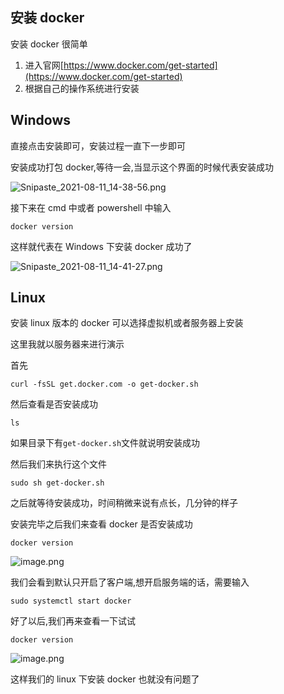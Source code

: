 ## 安装 docker

安装 docker 很简单

1.  进入官网[https://www.docker.com/get-started](https://www.docker.com/get-started)
2.  根据自己的操作系统进行安装

## Windows

直接点击安装即可，安装过程一直下一步即可

安装成功打包 docker,等待一会,当显示这个界面的时候代表安装成功

![Snipaste_2021-08-11_14-38-56.png](https://img12.360buyimg.com/ddimg/jfs/t1/192121/20/17713/50802/61137095E2351dc0a/54341b5f74619cab.png)

接下来在 cmd 中或者 powershell 中输入

```shell
docker version
```

这样就代表在 Windows 下安装 docker 成功了

![Snipaste_2021-08-11_14-41-27.png](https://img13.360buyimg.com/ddimg/jfs/t1/196622/15/17609/38399/61137126E9232f68f/13a997ee2e6d36ba.png)

## Linux

安装 linux 版本的 docker 可以选择虚拟机或者服务器上安装

这里我就以服务器来进行演示

首先

```shell
curl -fsSL get.docker.com -o get-docker.sh
```

然后查看是否安装成功

```shell
ls
```

如果目录下有`get-docker.sh`文件就说明安装成功

然后我们来执行这个文件

```shell
sudo sh get-docker.sh
```

之后就等待安装成功，时间稍微来说有点长，几分钟的样子

安装完毕之后我们来查看 docker 是否安装成功

```shell
docker version
```

![image.png](https://img13.360buyimg.com/ddimg/jfs/t1/206103/21/1023/30114/61153e02Ef9e184b0/b55d178d9aca7284.png)

我们会看到默认只开启了客户端,想开启服务端的话，需要输入

```shell
sudo systemctl start docker
```

好了以后,我们再来查看一下试试

```shell
docker version
```

![image.png](https://img12.360buyimg.com/ddimg/jfs/t1/187868/30/17984/83639/61153e5cE601f280f/3cf9dbd6bd3e85d7.png)

这样我们的 linux 下安装 docker 也就没有问题了
